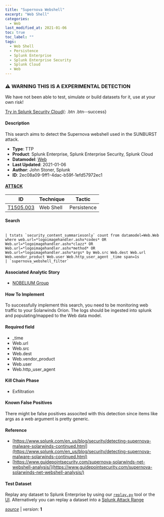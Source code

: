 ```yaml
---
title: "Supernova Webshell"
excerpt: "Web Shell"
categories:
  - Web
last_modified_at: 2021-01-06
toc: true
toc_label: ""
tags:
  - Web Shell
  - Persistence
  - Splunk Enterprise
  - Splunk Enterprise Security
  - Splunk Cloud
  - Web
---
```


### ⚠️ WARNING THIS IS A EXPERIMENTAL DETECTION
We have not been able to test, simulate or build datasets for it, use at your own risk!


[Try in Splunk Security Cloud](https://www.splunk.com/en_us/cyber-security.html){: .btn .btn--success}

#### Description

This search aims to detect the Supernova webshell used in the SUNBURST attack.

- **Type**: TTP
- **Product**: Splunk Enterprise, Splunk Enterprise Security, Splunk Cloud
- **Datamodel**: [Web](https://docs.splunk.com/Documentation/CIM/latest/User/Web)
- **Last Updated**: 2021-01-06
- **Author**: John Stoner, Splunk
- **ID**: 2ec08a09-9ff1-4dac-b59f-1efd57972ec1


#### [ATT&CK](https://attack.mitre.org/)

| ID          | Technique   | Tactic      |
| ----------- | ----------- | ----------- |
| [T1505.003](https://attack.mitre.org/techniques/T1505/003/) | Web Shell | Persistence |

#### Search

```

| tstats `security_content_summariesonly` count from datamodel=Web.Web where web.url=*logoimagehandler.ashx*codes* OR Web.url=*logoimagehandler.ashx*clazz* OR Web.url=*logoimagehandler.ashx*method* OR Web.url=*logoimagehandler.ashx*args* by Web.src Web.dest Web.url Web.vendor_product Web.user Web.http_user_agent _time span=1s 
| `supernova_webshell_filter`
```

#### Associated Analytic Story
* [NOBELIUM Group](/stories/nobelium_group)


#### How To Implement
To successfully implement this search, you need to be monitoring web traffic to your Solarwinds Orion. The logs should be ingested into splunk and populating/mapped to the Web data model.

#### Required field
* _time
* Web.url
* Web.src
* Web.dest
* Web.vendor_product
* Web.user
* Web.http_user_agent


#### Kill Chain Phase
* Exfiltration


#### Known False Positives
There might be false positives associted with this detection since items like args as a web argument is pretty generic.





#### Reference

* [https://www.splunk.com/en_us/blog/security/detecting-supernova-malware-solarwinds-continued.html](https://www.splunk.com/en_us/blog/security/detecting-supernova-malware-solarwinds-continued.html)
* [https://www.guidepointsecurity.com/supernova-solarwinds-net-webshell-analysis/](https://www.guidepointsecurity.com/supernova-solarwinds-net-webshell-analysis/)



#### Test Dataset
Replay any dataset to Splunk Enterprise by using our [`replay.py`](https://github.com/splunk/attack_data#using-replaypy) tool or the [UI](https://github.com/splunk/attack_data#using-ui).
Alternatively you can replay a dataset into a [Splunk Attack Range](https://github.com/splunk/attack_range#replay-dumps-into-attack-range-splunk-server)



[*source*](https://github.com/splunk/security_content/tree/develop/detections/experimental/web/supernova_webshell.yml) \| *version*: **1**